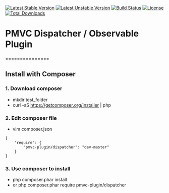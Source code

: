 [![Latest Stable Version](https://poser.pugx.org/pmvc-plugin/dispatcher/v/stable)](https://packagist.org/packages/pmvc-plugin/dispatcher) 
[![Latest Unstable Version](https://poser.pugx.org/pmvc-plugin/dispatcher/v/unstable)](https://packagist.org/packages/pmvc-plugin/dispatcher) 
[![Build Status](https://travis-ci.org/pmvc-plugin/dispatcher.svg?branch=master)](https://travis-ci.org/pmvc-plugin/dispatcher)
[![License](https://poser.pugx.org/pmvc-plugin/dispatcher/license)](https://packagist.org/packages/pmvc-plugin/dispatcher)
[![Total Downloads](https://poser.pugx.org/pmvc-plugin/dispatcher/downloads)](https://packagist.org/packages/pmvc-plugin/dispatcher) 

# PMVC Dispatcher / Observable Plugin 
===============

## Install with Composer
### 1. Download composer
   * mkdir test_folder
   * curl -sS https://getcomposer.org/installer | php

### 2. Edit composer file
   * vim composer.json
```
{
    "require": {
        "pmvc-plugin/dispatcher": "dev-master"
    }
}
```
### 3. Use composer to install
   * php composer.phar install
   * or php composer.phar require pmvc-plugin/dispatcher

